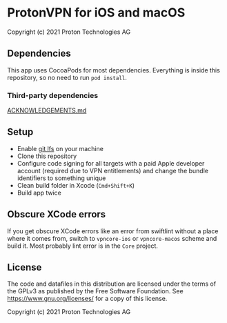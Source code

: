 # ProtonVPN for iOS and macOS

Copyright (c) 2021 Proton Technologies AG

## Dependencies

This app uses CocoaPods for most dependencies. Everything is inside this repository, so no need to run `pod install`.

### Third-party dependencies

[ACKNOWLEDGEMENTS.md](ACKNOWLEDGEMENTS.md)

## Setup

- Enable [git lfs](https://git-lfs.github.com) on your machine 
- Clone this repository
- Configure code signing for all targets with a paid Apple developer account (required due to VPN entitlements) and change the bundle identifiers to something unique
- Clean build folder in Xcode (`Cmd+Shift+K`)
- Build app twice

## Obscure XCode errors

If you get obscure XCode errors like an error from swiftlint without a place where it comes from, switch to `vpncore-ios` or `vpncore-macos` scheme and build it. Most probably lint error is in the `Core` project.

## License

The code and datafiles in this distribution are licensed under the terms of the GPLv3 as published by the Free Software Foundation. See <https://www.gnu.org/licenses/> for a copy of this license.

Copyright (c) 2021 Proton Technologies AG
